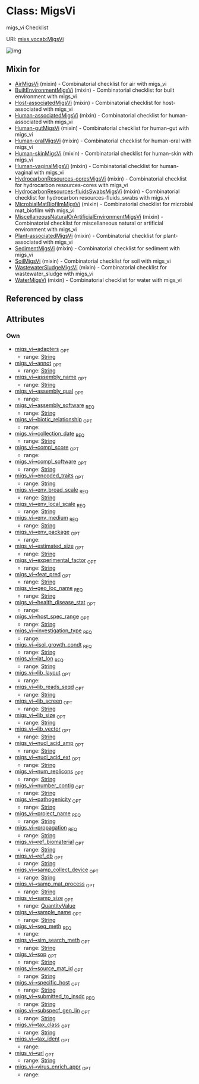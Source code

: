
# Class: MigsVi


migs_vi Checklist

URI: [mixs.vocab:MigsVi](https://w3id.org/mixs/vocab/MigsVi)


![img](http://yuml.me/diagram/nofunky;dir:TB/class/[QuantityValue],[QuantityValue]<samp_size%200..1-++[MigsVi&#124;submitted_to_insdc:string;investigation_type:investigation_type_enum;sample_name:string%20%3F;project_name:string;experimental_factor:string%20%3F;lat_lon:string;geo_loc_name:string;collection_date:string;env_broad_scale:string;env_local_scale:string;env_medium:string;env_package:env_package_enum%20%3F;subspecf_gen_lin:string%20%3F;num_replicons:string%20%3F;estimated_size:string%20%3F;ref_biomaterial:string%20%3F;source_mat_id:string%20%3F;pathogenicity:string%20%3F;biotic_relationship:biotic_relationship_enum%20%3F;specific_host:string%20%3F;host_spec_range:string%20%3F;health_disease_stat:health_disease_stat_enum%20%3F;propagation:string;encoded_traits:string%20%3F;isol_growth_condt:string;samp_collect_device:string%20%3F;samp_mat_process:string%20%3F;virus_enrich_appr:virus_enrich_appr_enum%20%3F;nucl_acid_ext:string%20%3F;nucl_acid_amp:string%20%3F;lib_size:string%20%3F;lib_reads_seqd:string%20%3F;lib_layout:lib_layout_enum%20%3F;lib_vector:string%20%3F;lib_screen:string%20%3F;adapters:string%20%3F;seq_meth:seq_meth_enum;tax_ident:tax_ident_enum%20%3F;assembly_qual:assembly_qual_enum%20%3F;assembly_name:string%20%3F;assembly_software:string;annot:string%20%3F;number_contig:string%20%3F;feat_pred:string%20%3F;ref_db:string%20%3F;sim_search_meth:string%20%3F;tax_class:string%20%3F;compl_score:compl_score_enum%20%3F;compl_software:string%20%3F;url:string%20%3F;sop:string%20%3F],[WaterMigsVi]uses%20-.->[MigsVi],[WastewaterSludgeMigsVi]uses%20-.->[MigsVi],[SoilMigsVi]uses%20-.->[MigsVi],[SedimentMigsVi]uses%20-.->[MigsVi],[Plant-associatedMigsVi]uses%20-.->[MigsVi],[MiscellaneousNaturalOrArtificialEnvironmentMigsVi]uses%20-.->[MigsVi],[MicrobialMatBiofilmMigsVi]uses%20-.->[MigsVi],[HydrocarbonResources-fluidsSwabsMigsVi]uses%20-.->[MigsVi],[HydrocarbonResources-coresMigsVi]uses%20-.->[MigsVi],[Human-vaginalMigsVi]uses%20-.->[MigsVi],[Human-skinMigsVi]uses%20-.->[MigsVi],[Human-oralMigsVi]uses%20-.->[MigsVi],[Human-gutMigsVi]uses%20-.->[MigsVi],[Human-associatedMigsVi]uses%20-.->[MigsVi],[Host-associatedMigsVi]uses%20-.->[MigsVi],[BuiltEnvironmentMigsVi]uses%20-.->[MigsVi],[AirMigsVi]uses%20-.->[MigsVi],[WaterMigsVi],[WastewaterSludgeMigsVi],[SoilMigsVi],[SedimentMigsVi],[Plant-associatedMigsVi],[MiscellaneousNaturalOrArtificialEnvironmentMigsVi],[MicrobialMatBiofilmMigsVi],[HydrocarbonResources-fluidsSwabsMigsVi],[HydrocarbonResources-coresMigsVi],[Human-vaginalMigsVi],[Human-skinMigsVi],[Human-oralMigsVi],[Human-gutMigsVi],[Human-associatedMigsVi],[Host-associatedMigsVi],[BuiltEnvironmentMigsVi],[AirMigsVi])

## Mixin for

 * [AirMigsVi](AirMigsVi.md) (mixin)  - Combinatorial checklist for air with migs_vi
 * [BuiltEnvironmentMigsVi](BuiltEnvironmentMigsVi.md) (mixin)  - Combinatorial checklist for built environment with migs_vi
 * [Host-associatedMigsVi](Host-associatedMigsVi.md) (mixin)  - Combinatorial checklist for host-associated with migs_vi
 * [Human-associatedMigsVi](Human-associatedMigsVi.md) (mixin)  - Combinatorial checklist for human-associated with migs_vi
 * [Human-gutMigsVi](Human-gutMigsVi.md) (mixin)  - Combinatorial checklist for human-gut with migs_vi
 * [Human-oralMigsVi](Human-oralMigsVi.md) (mixin)  - Combinatorial checklist for human-oral with migs_vi
 * [Human-skinMigsVi](Human-skinMigsVi.md) (mixin)  - Combinatorial checklist for human-skin with migs_vi
 * [Human-vaginalMigsVi](Human-vaginalMigsVi.md) (mixin)  - Combinatorial checklist for human-vaginal with migs_vi
 * [HydrocarbonResources-coresMigsVi](HydrocarbonResources-coresMigsVi.md) (mixin)  - Combinatorial checklist for hydrocarbon resources-cores with migs_vi
 * [HydrocarbonResources-fluidsSwabsMigsVi](HydrocarbonResources-fluidsSwabsMigsVi.md) (mixin)  - Combinatorial checklist for hydrocarbon resources-fluids_swabs with migs_vi
 * [MicrobialMatBiofilmMigsVi](MicrobialMatBiofilmMigsVi.md) (mixin)  - Combinatorial checklist for microbial mat_biofilm with migs_vi
 * [MiscellaneousNaturalOrArtificialEnvironmentMigsVi](MiscellaneousNaturalOrArtificialEnvironmentMigsVi.md) (mixin)  - Combinatorial checklist for miscellaneous natural or artificial environment with migs_vi
 * [Plant-associatedMigsVi](Plant-associatedMigsVi.md) (mixin)  - Combinatorial checklist for plant-associated with migs_vi
 * [SedimentMigsVi](SedimentMigsVi.md) (mixin)  - Combinatorial checklist for sediment with migs_vi
 * [SoilMigsVi](SoilMigsVi.md) (mixin)  - Combinatorial checklist for soil with migs_vi
 * [WastewaterSludgeMigsVi](WastewaterSludgeMigsVi.md) (mixin)  - Combinatorial checklist for wastewater_sludge with migs_vi
 * [WaterMigsVi](WaterMigsVi.md) (mixin)  - Combinatorial checklist for water with migs_vi

## Referenced by class


## Attributes


### Own

 * [migs_vi➞adapters](migs_vi_adapters.md)  <sub>OPT</sub>
     * range: [String](types/String.md)
 * [migs_vi➞annot](migs_vi_annot.md)  <sub>OPT</sub>
     * range: [String](types/String.md)
 * [migs_vi➞assembly_name](migs_vi_assembly_name.md)  <sub>OPT</sub>
     * range: [String](types/String.md)
 * [migs_vi➞assembly_qual](migs_vi_assembly_qual.md)  <sub>OPT</sub>
     * range: 
 * [migs_vi➞assembly_software](migs_vi_assembly_software.md)  <sub>REQ</sub>
     * range: [String](types/String.md)
 * [migs_vi➞biotic_relationship](migs_vi_biotic_relationship.md)  <sub>OPT</sub>
     * range: 
 * [migs_vi➞collection_date](migs_vi_collection_date.md)  <sub>REQ</sub>
     * range: [String](types/String.md)
 * [migs_vi➞compl_score](migs_vi_compl_score.md)  <sub>OPT</sub>
     * range: 
 * [migs_vi➞compl_software](migs_vi_compl_software.md)  <sub>OPT</sub>
     * range: [String](types/String.md)
 * [migs_vi➞encoded_traits](migs_vi_encoded_traits.md)  <sub>OPT</sub>
     * range: [String](types/String.md)
 * [migs_vi➞env_broad_scale](migs_vi_env_broad_scale.md)  <sub>REQ</sub>
     * range: [String](types/String.md)
 * [migs_vi➞env_local_scale](migs_vi_env_local_scale.md)  <sub>REQ</sub>
     * range: [String](types/String.md)
 * [migs_vi➞env_medium](migs_vi_env_medium.md)  <sub>REQ</sub>
     * range: [String](types/String.md)
 * [migs_vi➞env_package](migs_vi_env_package.md)  <sub>OPT</sub>
     * range: 
 * [migs_vi➞estimated_size](migs_vi_estimated_size.md)  <sub>OPT</sub>
     * range: [String](types/String.md)
 * [migs_vi➞experimental_factor](migs_vi_experimental_factor.md)  <sub>OPT</sub>
     * range: [String](types/String.md)
 * [migs_vi➞feat_pred](migs_vi_feat_pred.md)  <sub>OPT</sub>
     * range: [String](types/String.md)
 * [migs_vi➞geo_loc_name](migs_vi_geo_loc_name.md)  <sub>REQ</sub>
     * range: [String](types/String.md)
 * [migs_vi➞health_disease_stat](migs_vi_health_disease_stat.md)  <sub>OPT</sub>
     * range: 
 * [migs_vi➞host_spec_range](migs_vi_host_spec_range.md)  <sub>OPT</sub>
     * range: [String](types/String.md)
 * [migs_vi➞investigation_type](migs_vi_investigation_type.md)  <sub>REQ</sub>
     * range: 
 * [migs_vi➞isol_growth_condt](migs_vi_isol_growth_condt.md)  <sub>REQ</sub>
     * range: [String](types/String.md)
 * [migs_vi➞lat_lon](migs_vi_lat_lon.md)  <sub>REQ</sub>
     * range: [String](types/String.md)
 * [migs_vi➞lib_layout](migs_vi_lib_layout.md)  <sub>OPT</sub>
     * range: 
 * [migs_vi➞lib_reads_seqd](migs_vi_lib_reads_seqd.md)  <sub>OPT</sub>
     * range: [String](types/String.md)
 * [migs_vi➞lib_screen](migs_vi_lib_screen.md)  <sub>OPT</sub>
     * range: [String](types/String.md)
 * [migs_vi➞lib_size](migs_vi_lib_size.md)  <sub>OPT</sub>
     * range: [String](types/String.md)
 * [migs_vi➞lib_vector](migs_vi_lib_vector.md)  <sub>OPT</sub>
     * range: [String](types/String.md)
 * [migs_vi➞nucl_acid_amp](migs_vi_nucl_acid_amp.md)  <sub>OPT</sub>
     * range: [String](types/String.md)
 * [migs_vi➞nucl_acid_ext](migs_vi_nucl_acid_ext.md)  <sub>OPT</sub>
     * range: [String](types/String.md)
 * [migs_vi➞num_replicons](migs_vi_num_replicons.md)  <sub>OPT</sub>
     * range: [String](types/String.md)
 * [migs_vi➞number_contig](migs_vi_number_contig.md)  <sub>OPT</sub>
     * range: [String](types/String.md)
 * [migs_vi➞pathogenicity](migs_vi_pathogenicity.md)  <sub>OPT</sub>
     * range: [String](types/String.md)
 * [migs_vi➞project_name](migs_vi_project_name.md)  <sub>REQ</sub>
     * range: [String](types/String.md)
 * [migs_vi➞propagation](migs_vi_propagation.md)  <sub>REQ</sub>
     * range: [String](types/String.md)
 * [migs_vi➞ref_biomaterial](migs_vi_ref_biomaterial.md)  <sub>OPT</sub>
     * range: [String](types/String.md)
 * [migs_vi➞ref_db](migs_vi_ref_db.md)  <sub>OPT</sub>
     * range: [String](types/String.md)
 * [migs_vi➞samp_collect_device](migs_vi_samp_collect_device.md)  <sub>OPT</sub>
     * range: [String](types/String.md)
 * [migs_vi➞samp_mat_process](migs_vi_samp_mat_process.md)  <sub>OPT</sub>
     * range: [String](types/String.md)
 * [migs_vi➞samp_size](migs_vi_samp_size.md)  <sub>OPT</sub>
     * range: [QuantityValue](QuantityValue.md)
 * [migs_vi➞sample_name](migs_vi_sample_name.md)  <sub>OPT</sub>
     * range: [String](types/String.md)
 * [migs_vi➞seq_meth](migs_vi_seq_meth.md)  <sub>REQ</sub>
     * range: 
 * [migs_vi➞sim_search_meth](migs_vi_sim_search_meth.md)  <sub>OPT</sub>
     * range: [String](types/String.md)
 * [migs_vi➞sop](migs_vi_sop.md)  <sub>OPT</sub>
     * range: [String](types/String.md)
 * [migs_vi➞source_mat_id](migs_vi_source_mat_id.md)  <sub>OPT</sub>
     * range: [String](types/String.md)
 * [migs_vi➞specific_host](migs_vi_specific_host.md)  <sub>OPT</sub>
     * range: [String](types/String.md)
 * [migs_vi➞submitted_to_insdc](migs_vi_submitted_to_insdc.md)  <sub>REQ</sub>
     * range: [String](types/String.md)
 * [migs_vi➞subspecf_gen_lin](migs_vi_subspecf_gen_lin.md)  <sub>OPT</sub>
     * range: [String](types/String.md)
 * [migs_vi➞tax_class](migs_vi_tax_class.md)  <sub>OPT</sub>
     * range: [String](types/String.md)
 * [migs_vi➞tax_ident](migs_vi_tax_ident.md)  <sub>OPT</sub>
     * range: 
 * [migs_vi➞url](migs_vi_url.md)  <sub>OPT</sub>
     * range: [String](types/String.md)
 * [migs_vi➞virus_enrich_appr](migs_vi_virus_enrich_appr.md)  <sub>OPT</sub>
     * range: 

